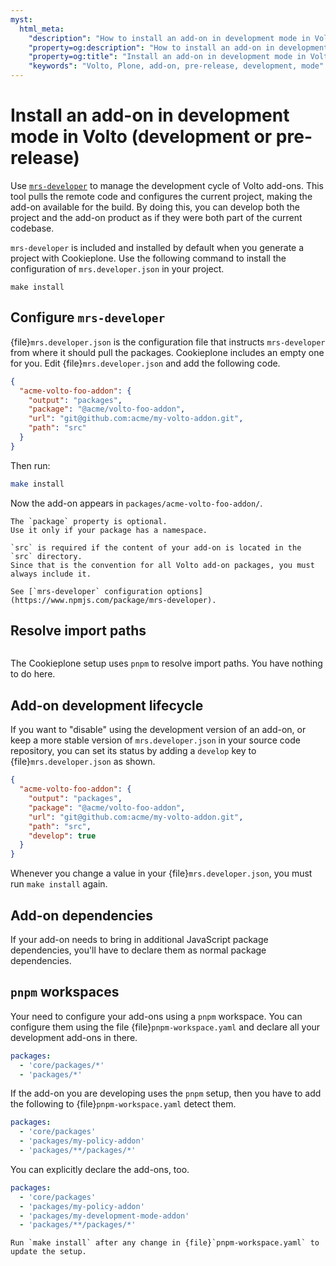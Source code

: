 ```yaml
---
myst:
  html_meta:
    "description": "How to install an add-on in development mode in Volto (development or pre-release) in your Plone project"
    "property=og:description": "How to install an add-on in development mode in Volto (development or pre-release) in your Plone project"
    "property=og:title": "Install an add-on in development mode in Volto (development or pre-release)"
    "keywords": "Volto, Plone, add-on, pre-release, development, mode"
---
```


# Install an add-on in development mode in Volto (development or pre-release)

Use [`mrs-developer`](https://www.npmjs.com/package/mrs-developer) to manage the development cycle of Volto add-ons.
This tool pulls the remote code and configures the current project, making the add-on available for the build.
By doing this, you can develop both the project and the add-on product as if they were both part of the current codebase.

`mrs-developer` is included and installed by default when you generate a project with Cookieplone.
Use the following command to install the configuration of `mrs.developer.json` in your project.

```shell
make install
```


## Configure `mrs-developer`

{file}`mrs.developer.json` is the configuration file that instructs `mrs-developer` from where it should pull the packages.
Cookieplone includes an empty one for you.
Edit {file}`mrs.developer.json` and add the following code.

```json
{
  "acme-volto-foo-addon": {
    "output": "packages",
    "package": "@acme/volto-foo-addon",
    "url": "git@github.com:acme/my-volto-addon.git",
    "path": "src"
  }
}
```

Then run:

```bash
make install
```

Now the add-on appears in `packages/acme-volto-foo-addon/`.

```{note}
The `package` property is optional.
Use it only if your package has a namespace.

`src` is required if the content of your add-on is located in the `src` directory.
Since that is the convention for all Volto add-on packages, you must always include it.
```

```{seealso}
See [`mrs-developer` configuration options](https://www.npmjs.com/package/mrs-developer).
```


## Resolve import paths

```{versionadded} Volto 18.0.0-alpha.43
```

The Cookieplone setup uses `pnpm` to resolve import paths.
You have nothing to do here.


## Add-on development lifecycle

If you want to "disable" using the development version of an add-on, or keep a more stable version of `mrs.developer.json` in your source code repository, you can set its status by adding a `develop` key to {file}`mrs.developer.json` as shown.

```json
{
  "acme-volto-foo-addon": {
    "output": "packages",
    "package": "@acme/volto-foo-addon",
    "url": "git@github.com:acme/my-volto-addon.git",
    "path": "src",
    "develop": true
  }
}
```

Whenever you change a value in your {file}`mrs.developer.json`, you must run `make install` again.


## Add-on dependencies

If your add-on needs to bring in additional JavaScript package dependencies, you'll have to declare them as normal package dependencies.


## `pnpm` workspaces

Your need to configure your add-ons using a `pnpm` workspace.
You can configure them using the file {file}`pnpm-workspace.yaml` and declare all your development add-ons in there.

```yaml
packages:
  - 'core/packages/*'
  - 'packages/*'
```

If the add-on you are developing uses the `pnpm` setup, then you have to add the following to {file}`pnpm-workspace.yaml` detect them.

```yaml
packages:
  - 'core/packages'
  - 'packages/my-policy-addon'
  - 'packages/**/packages/*'
```

You can explicitly declare the add-ons, too.

```yaml
packages:
  - 'core/packages'
  - 'packages/my-policy-addon'
  - 'packages/my-development-mode-addon'
  - 'packages/**/packages/*'
```

```{important}
Run `make install` after any change in {file}`pnpm-workspace.yaml` to update the setup.
```
